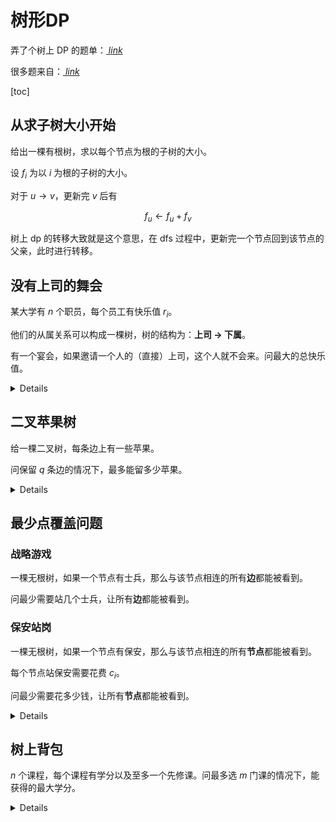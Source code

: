 树形DP
===

弄了个树上 DP 的题单：[ $link$ ](https://www.luogu.com.cn/training/673230#problems)

很多题来自：[ $link$ ](https://www.luogu.com.cn/training/11363#problems)

[toc]

## 从求子树大小开始

给出一棵有根树，求以每个节点为根的子树的大小。

设 $f_{i}$ 为以 $i$ 为根的子树的大小。

对于 $u\rightarrow v$，更新完 $v$ 后有

$$
f_{u} \leftarrow f_{u} + f_{v}
$$

树上 dp 的转移大致就是这个意思，在 dfs 过程中，更新完一个节点回到该节点的父亲，此时进行转移。

## 没有上司的舞会

某大学有 $n$ 个职员，每个员工有快乐值 $r_i$。

他们的从属关系可以构成一棵树，树的结构为：**上司 $\rightarrow$ 下属**。

有一个宴会，如果邀请一个人的（直接）上司，这个人就不会来。问最大的总快乐值。

<details>

设 $f_{i, j}$ 为以 $i$ 为根的子树，且 $i$ **参加（ $j=1$ ）/不参加（ $j=0$ ）** 宴会时，最大的快乐值，初始时 $f_{i, 1}=r_i$。

对于 $u\rightarrow v$，更新完 $v$ 后有

$$
\begin{align*}
f_{u, 1} &\leftarrow f_{u, 1} + f_{v, 0} \\
f_{u, 0} &\leftarrow f_{u, 0} + \max\{f_{v, 1}, f_{v, 0}\}
\end{align*}
$$

</details>

## 二叉苹果树

给一棵二叉树，每条边上有一些苹果。

问保留 $q$ 条边的情况下，最多能留多少苹果。

<details>

设 $f_{i, j}$ 为以 $i$ 为根的子树，保留 $j$ 条边的情况下的最优答案。

对于 $u\stackrel{w}\longrightarrow v$，更新完 $v$ 后有

$$
\begin{align*}
f_{u, i} &\leftarrow \max_{0 \leq i \leq q, \ 0\leq j\leq i - 1}\{f_{u, i - j - 1} + f_{v, j} + w\}
\end{align*}
$$

转移类似背包，舍弃 $j + 1$ 条边（因为和子节点也是一条边），拿子树留 $j$ 条边的答案。

</details>

## 最少点覆盖问题

### 战略游戏

一棵无根树，如果一个节点有士兵，那么与该节点相连的所有**边**都能被看到。

问最少需要站几个士兵，让所有**边**都能被看到。

### 保安站岗

一棵无根树，如果一个节点有保安，那么与该节点相连的所有**节点**都能被看到。

每个节点站保安需要花费 $c_i$。

问最少需要花多少钱，让所有**节点**都能被看到。

<details>

- 战略游戏：状态设计和转移同**没有上司的舞会**，不再赘述。

- 保安站岗：即上题题面中**边**改为**节点**，那么可以设置三个维度的状态：$f_{i, j}$ 表示 $i$ 为根的子树，且 $i$ **被儿子覆盖（$j=0$）/ 被自己覆盖（$j=1$）/ 被父亲覆盖（$j = 2$）** 时的最优答案，初始时 $f_{i, 1}=c_i$。

    对于 $u\rightarrow v$，更新完 $v$ 后有

    $$
    \begin{align*}
    f_{u, 0}&\leftarrow f_{u, 0}+\min_{i = 0, 1} f_{v, i}\  (\Delta) \\
    f_{u, 1}&\leftarrow f_{u, 1}+\min_{i = 0, 1, 2} f_{v, i}\\
    f_{u, 2}&\leftarrow f_{u, 2}+\min_{i = 0, 1} f_{v, i}
    \end{align*}
    $$

    $\Delta$：特别地，对于 $f_{u, 0}$，须**至少取一个** $f_{v, 1}$。在实现层面，可以记录是否取过，并记录 $f_{v, 1}-f_{v, 0}$ 的最小值 $\rm cost$，若最终没有取过，说明每个 $f_{v, 1}$ 都大于 $f_{v, 0}$，那么加上 $\rm cost$ 即可。

</details>

## 树上背包

$n$ 个课程，每个课程有学分以及至多一个先修课。问最多选 $m$ 门课的情况下，能获得的最大学分。

<details>

把所有没有先修课的课程连到一个一起，作为树的根。即对于一棵定根树，包含根节点的大小为 $m$ 的连通块，最大点权和为多少，经典的树上背包。

设 $f_{i, j}$ 为以 $i$ 为根的子树，（连通块大小）容量为 $j$ 时的答案。

非根节点 $u$，对于 $u\rightarrow v$，更新完 $v$ 后，有

$$
\begin{align*}
f_{u, i} \leftarrow \max_{j=\red{1}}^{i} \left\{f_{u, j} + f_{v, i - j}\right\}
\end{align*}
$$

其中 $1\leq i\leq m$。$j$ 从 $1$ 开始是因为子树的根节点需要被连通块包。若 $u$ 为整棵树的根，则 $0\leq j \leq i$。

</details>
